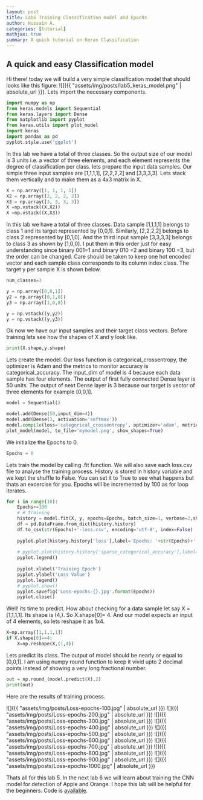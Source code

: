 ```yaml
---
layout: post
title: Lab5 Training Classification model and Epochs
author: Hussain A.
categories: [tutorial]
mathjax: true
summary: A quick tutorial on Keras Classification
---
```







## A quick and easy Classification model

Hi there! today we will build a very simple classification model that should looks like this figure:
![]({{ "assets/img/posts/lab5_keras_model.png" | absolute_url }}). Lets import the necessary components. 
```python
import numpy as np
from keras.models import Sequential
from keras.layers import Dense
from matplotlib import pyplot
from keras.utils import plot_model
import keras
import pandas as pd
pyplot.style.use('ggplot')

```






In this lab we have a total of three classes. So the output size of our model is 3 units i.e. a vector of three elements,
and each element represents the degree of classification per class. lets prepare the input data samples.
Our simple three input samples are [1,1,1,1], [2,2,2,2] and [3,3,3,3]. Lets stack them vertically and to make them as a 4x3 matrix in X.

```python
X = np.array([1, 1, 1, 1])
X2 = np.array([2, 2, 2, 2])
X3 = np.array([3, 3, 3, 3])
X =np.vstack((X,X2))
X =np.vstack((X,X3))
```

In this lab we have a total of three classes. Data sample [1,1,1,1] belongs to class 1 and its target represented by [0,0,1]. Similarly, [2,2,2,2] belongs to class 2 
represented by [0,1,0]. And the third input sample [3,3,3,3] belongs to class 3 as shown by [1,0,0]. I put them in this order just for
easy understanding since binary 001=1 and binary 010 =2 and binary 100 =3, but the order can be changed. Care should be taken to keep 
one hot encoded vector and each sample class corresponds to its column index class. The target y per sample X is shown below.


```python
num_classes=3

y = np.array([0,0,1])
y2 = np.array([0,1,0])
y3 = np.array([1,0,0])

y = np.vstack((y,y2))
y = np.vstack((y,y3))

```

Ok now we have our input samples and their target class vectors. Before training lets see how the shapes of X and y look like.
```python
print(X.shape,y.shape)
```

Lets create the model. Our loss function is categorical_crossentropy, the optimizer is Adam and the metrics to monitor accuracy is categorical_accuracy.
The input_dim of model is 4 because each data sample has four elements. The output of first fully connected Dense layer is 50 units. The output of next 
Dense layer is 3 because our target is vector of three elements for example [0,0,1]. 

```python
model = Sequential()

model.add(Dense(50,input_dim=4))
model.add(Dense(3, activation='softmax'))
model.compile(loss='categorical_crossentropy', optimizer='adam', metrics=['categorical_accuracy'])
plot_model(model, to_file='mymodel.png', show_shapes=True)
```


We initialize the Epochs to 0.
```python
Epochs = 0
```
Lets train the model by calling .fit function. We will also save each loss.csv file to analyse the training process. History is stored in history variable
and we kept the shuffle to False. You can set it to True to see what happens but thats an excercise for you. Epochs will be incremented by 100 as for loop
iterates.

```python
for i in range(10):
	Epochs+=100
	# # training
	history = model.fit(X, y, epochs=Epochs, batch_size=1, verbose=2,shuffle=False)
	df = pd.DataFrame.from_dict(history.history)
	df.to_csv(str(Epochs)+'-loss.csv', encoding='utf-8', index=False)
	
	pyplot.plot(history.history['loss'],label='Epochs: '+str(Epochs)+' categorical_crossentropy')
	
	# pyplot.plot(history.history['sparse_categorical_accuracy'],label='sparse_categorical_accuracy')
	pyplot.legend()
	
	pyplot.xlabel('Training Epoch')
	pyplot.ylabel('Loss Value')
	pyplot.legend()
	# pyplot.show()
	pyplot.savefig('Loss-epochs-{}.jpg'.format(Epochs)) 
	pyplot.close()
```


Well! its time to predict. How about checking for a data sample let say X = [1,1,1,1]. Its shape is (4,). So X.shape[0]= 4. And our model expects an input of 
4 elements, so lets reshape it as 1x4.

```python
X=np.array([1,1,1,1])
if X.shape[0]==4:
	X=np.reshape(X,(1,4))
```	
Lets predict its class. The output of model should be nearly or equal to [0,0,1]. I am using numpy round function to keep it vivid upto 2 decimal points instead of 
showing a very long fractional number.

```python
out = np.round_(model.predict(X),2)
print(out)
```



Here are the results of training process.

![]({{ "assets/img/posts/Loss-epochs-100.jpg" | absolute_url }})
![]({{ "assets/img/posts/Loss-epochs-200.jpg" | absolute_url }})
![]({{ "assets/img/posts/Loss-epochs-300.jpg" | absolute_url }})
![]({{ "assets/img/posts/Loss-epochs-400.jpg" | absolute_url }})
![]({{ "assets/img/posts/Loss-epochs-500.jpg" | absolute_url }})
![]({{ "assets/img/posts/Loss-epochs-600.jpg" | absolute_url }})
![]({{ "assets/img/posts/Loss-epochs-700.jpg" | absolute_url }})
![]({{ "assets/img/posts/Loss-epochs-800.jpg" | absolute_url }})
![]({{ "assets/img/posts/Loss-epochs-900.jpg" | absolute_url }})
![]({{ "assets/img/posts/Loss-epochs-1000.jpg" | absolute_url }})



Thats all for this lab 5. In the next lab 6 we will learn about training the CNN model for detection of Apple and Orange. I hope this lab will be helpful for the beginners. Code is  [available](https://github.com/py2ai/Keras-Labs).

